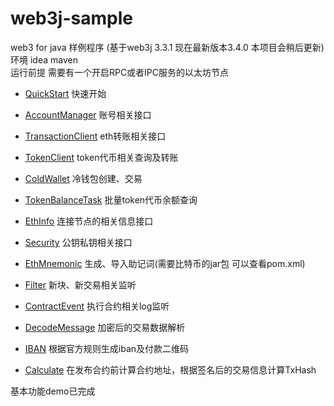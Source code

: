 # web3j-sample
web3 for java 样例程序 (基于web3j 3.3.1 现在最新版本3.4.0 本项目会稍后更新)   
环境 idea maven  
运行前提 需要有一个开启RPC或者IPC服务的以太坊节点

- [QuickStart](https://github.com/ethjava/web3j-sample/blob/master/src/main/java/com/ethjava/QuickStart.java) 快速开始

- [AccountManager](https://github.com/ethjava/web3j-sample/blob/master/src/main/java/com/ethjava/AccountManager.java) 账号相关接口
- [TransactionClient](https://github.com/ethjava/web3j-sample/blob/master/src/main/java/com/ethjava/TransactionClient.java) eth转账相关接口
- [TokenClient](https://github.com/ethjava/web3j-sample/blob/master/src/main/java/com/ethjava/TokenClient.java) token代币相关查询及转账
- [ColdWallet](https://github.com/ethjava/web3j-sample/blob/master/src/main/java/com/ethjava/ColdWallet.java) 冷钱包创建、交易
- [TokenBalanceTask](https://github.com/ethjava/web3j-sample/blob/master/src/main/java/com/ethjava/TokenBalanceTask.java) 批量token代币余额查询
- [EthInfo](https://github.com/ethjava/web3j-sample/blob/master/src/main/java/com/ethjava/EthInfo.java) 连接节点的相关信息接口
- [Security](https://github.com/ethjava/web3j-sample/blob/master/src/main/java/com/ethjava/Security.java) 公钥私钥相关接口
- [EthMnemonic](https://github.com/ethjava/web3j-sample/blob/master/src/main/java/com/ethjava/EthMnemonic.java) 生成、导入助记词(需要比特币的jar包 可以查看pom.xml)
- [Filter](https://github.com/ethjava/web3j-sample/blob/master/src/main/java/com/ethjava/Filter.java) 新块、新交易相关监听
- [ContractEvent](https://github.com/ethjava/web3j-sample/blob/master/src/main/java/com/ethjava/ContractEvent.java) 执行合约相关log监听
- [DecodeMessage](https://github.com/ethjava/web3j-sample/blob/master/src/main/java/com/ethjava/DecodeMessage.java) 加密后的交易数据解析
- [IBAN](https://github.com/ethjava/web3j-sample/blob/master/src/main/java/com/ethjava/IBAN.java) 根据官方规则生成iban及付款二维码
- [Calculate](https://github.com/ethjava/web3j-sample/blob/master/src/main/java/com/ethjava/Calculate.java) 在发布合约前计算合约地址，根据签名后的交易信息计算TxHash

基本功能demo已完成
